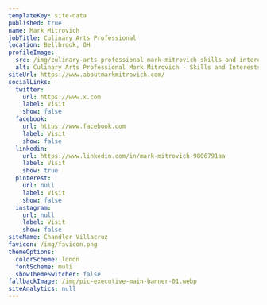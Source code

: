 ```yaml
---
templateKey: site-data
published: true
name: Mark Mitrovich
jobTitle: Culinary Arts Professional
location: Bellbrook, OH
profileImage:
  src: /img/culinary-arts-professional-mark-mitrovich-skills-and-interests.jpg
  alt: Culinary Arts Professional Mark Mitrovich - Skills and Interests
siteUrl: https://www.aboutmarkmitrovich.com/
socialLinks:
  twitter:
    url: https://www.x.com
    label: Visit
    show: false
  facebook:
    url: https://www.facebook.com
    label: Visit
    show: false
  linkedin:
    url: https://www.linkedin.com/in/mark-mitrovich-9806791aa
    label: Visit
    show: true
  pinterest:
    url: null
    label: Visit
    show: false
  instagram:
    url: null
    label: Visit
    show: false
siteName: Chandler Villacruz
favicon: /img/favicon.png
themeOptions:
  colorScheme: londn
  fontScheme: muli
  showThemeSwitcher: false
fallbackImage: /img/pic-executive-main-banner-01.webp
siteAnalytics: null
---
```

